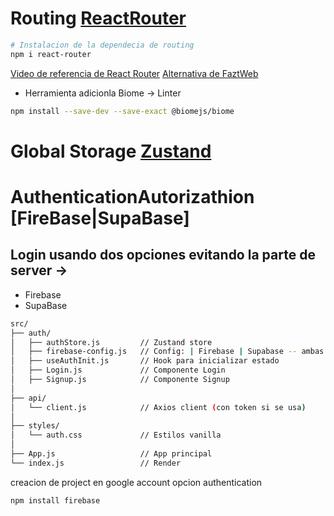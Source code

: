 # Routing [ReactRouter](https://reactrouter.com/)
```bash
# Instalacion de la dependecia de routing  
npm i react-router
```
[Video de referencia de React Router](https://www.youtube.com/watch?v=c02YoWR9gSY)
[Alternativa de FaztWeb](https://www.youtube.com/watch?v=42tFXd1PdCk&t=2154s)
- Herramienta adicionla  Biome -> Linter
```bash
npm install --save-dev --save-exact @biomejs/biome
```
# Global Storage [Zustand]()
# AuthenticationAutorizathion [FireBase|SupaBase]


## Login usando dos opciones evitando la parte de server -> 

- Firebase
- SupaBase



```bash
src/
├── auth/
│   ├── authStore.js         // Zustand store
│   ├── firebase-config.js   // Config: | Firebase | Supabase -- ambas opciones son totalmente viables -> cambia un poco la interfaz
│   ├── useAuthInit.js       // Hook para inicializar estado
│   ├── Login.js             // Componente Login
│   ├── Signup.js            // Componente Signup
│
├── api/
│   └── client.js            // Axios client (con token si se usa)
│
├── styles/
│   └── auth.css             // Estilos vanilla
│
├── App.js                   // App principal
└── index.js                 // Render

```

creacion de project en google account opcion authentication
```bash
npm install firebase
```



